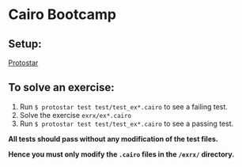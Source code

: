 # Cairo Bootcamp

## Setup:

[Protostar](https://docs.swmansion.com/protostar/docs/tutorials/installation)

## To solve an exercise:

1. Run `$ protostar test test/test_ex*.cairo` to see a failing test.
1. Solve the exercise `exrx/ex*.cairo`
1. Run `$ protostar test test/test_ex*.cairo` to see a passing test.

**All tests should pass without any modification of the test files.**

**Hence you must only modify the `.cairo` files in the `/exrx/` directory.**
